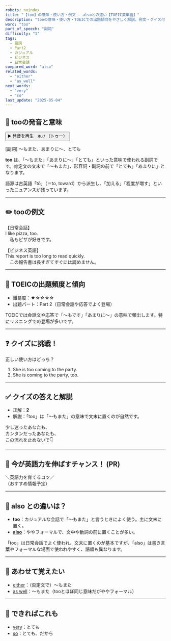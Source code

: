 ```yaml
---
robots: noindex
title: "【too】の意味・使い方・例文 ― alsoとの違い【TOEIC英単語】"
description: "tooの意味・使い方・TOEICでの出題傾向をやさしく解説。例文・クイズ付きでalsoとの違いもわかりやすく学べます。"
word: "too"
part_of_speech: "副詞"
difficulty: "1"
tags:
  - 副詞
  - Part2
  - カジュアル
  - ビジネス
  - 日常会話
compared_word: "also"
related_words:
  - "either"
  - "as_well"
next_words:
  - "very"
  - "so"
last_update: "2025-05-04"
---
```


## 🔰 tooの発音と意味

<button class="play-audio" onclick="playTTS('too')">
  <span class="play-audio-main">
    ▶️ 発音を再生　/tuː/
  </span>
  <span class="play-audio-sub">
    （トゥー）
  </span>
</button>

[副詞] ～もまた、あまりに～、とても

**too** は、「～もまた」「あまりに～」「とても」といった意味で使われる副詞です。肯定文の文末で「～もまた」、形容詞・副詞の前で「とても」「あまりに」となります。

語源は古英語「tō」（＝to, toward）から派生し、「加える」「程度が増す」といったニュアンスが残っています。

---

## ✏️ tooの例文

【日常会話】  
I like pizza, too.  
　私もピザが好きです。

【ビジネス英語】  
This report is too long to read quickly.  
　この報告書は長すぎてすぐには読めません。

---

## 🎯 TOEICの出題頻度と傾向

- 難易度：★☆☆☆☆
- 出題パート：Part 2（日常会話や応答でよく登場）

TOEICでは会話文や応答で「～もです」「あまりに～」の意味で頻出します。特にリスニングでの登場が多いです。

---

## ❓ クイズに挑戦！

正しい使い方はどっち？

1. She is too coming to the party.  
2. She is coming to the party, too.

---

## ✅ クイズの答えと解説

- 正解：**2**
- 解説：「too」は「～もまた」の意味で文末に置くのが自然です。

少し迷ったあなたも、  
カンタンだったあなたも、  
この流れを止めないで👇️

---

## 🚀 今が英語力を伸ばすチャンス！ (PR)

<div class="info-center">
＼英語力を育てるコツ／<br>  
（おすすめ情報予定）
</div>

---

## 🤔  also との違いは？

- **too**：カジュアルな会話で「～もまた」と言うときによく使う。主に文末に置く。
- **[also](/word/also)**：ややフォーマルで、文中や動詞の前に置くことが多い。

「too」は日常会話でよく使われ、文末に置くのが基本ですが、「also」は書き言葉やフォーマルな場面で使われやすく、語順も異なります。

---

## 🧩 あわせて覚えたい

- [either](/word/either)：（否定文で）～もまた
- [as well](/word/as_well)：～もまた（tooとほぼ同じ意味だがややフォーマル）

---

## 📖 できればこれも

- [very](/word/very)：とても
- [so](/word/so)：とても、だから

<!-- cvid: aid36_bid04 -->
